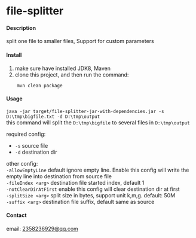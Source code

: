 # file-splitter

#### Description
split one file to smaller files, Support for custom parameters

#### Install
1. make sure have installed JDK8, Maven  
2. clone this project, and then run the command:
```
	mvn clean package
```  

#### Usage
`java -jar target/file-splitter-jar-with-dependencies.jar -s D:\tmp\bigfile.txt -d D:\tmp\output`  
this command will split the `D:\tmp\bigfile` to several files in `D:\tmp\output`  
  
  
required config:  
* `-s` source file  
* `-d` destination dir  

other config:  
`-allowEmptyLine`             default ignore empty line. Enable this config will write the empty line into destination from source file  
`-fileIndex <arg>`            destination file started index, default 1  
`-notClearDirAtFirst`         enable this config will clear destination dir at first  
`-splitSize <arg>`            split size in bytes, support unit k,m,g. default: 50M   
`-suffix <arg>`               destination file suffix, default same as source  

#### Contact  
email: 2358236929@qq.com

